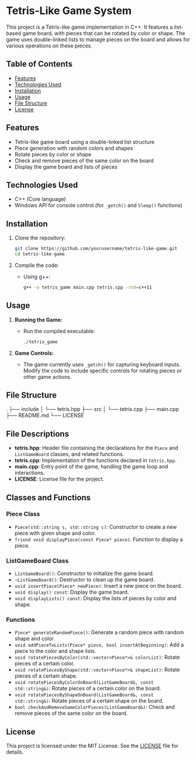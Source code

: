 # Tetris-Like Game System

This project is a Tetris-like game implementation in C++. It features a list-based game board, with pieces that can be rotated by color or shape. The game uses double-linked lists to manage pieces on the board and allows for various operations on these pieces.

## Table of Contents

- [Features](#features)
- [Technologies Used](#technologies-used)
- [Installation](#installation)
- [Usage](#usage)
- [File Structure](#file-structure)
- [License](#license)

## Features

- Tetris-like game board using a double-linked list structure
- Piece generation with random colors and shapes
- Rotate pieces by color or shape
- Check and remove pieces of the same color on the board
- Display the game board and lists of pieces

## Technologies Used

- C++ (Core language)
- Windows API for console control (for `_getch()` and `Sleep()` functions)

## Installation

1. Clone the repository:
    ```bash
    git clone https://github.com/yourusername/tetris-like-game.git
    cd tetris-like-game
    ```

2. Compile the code:
    - Using g++:
      ```bash
      g++ -o tetris_game main.cpp tetris.cpp -std=c++11
      ```

## Usage

1. **Running the Game:**
    - Run the compiled executable:
      ```bash
      ./tetris_game
      ```

2. **Game Controls:**
    - The game currently uses `_getch()` for capturing keyboard inputs. Modify the code to include specific controls for rotating pieces or other game actions.

## File Structure

.
├── include
│ └── tetris.hpp
├── src
│ └── tetris.cpp
├── main.cpp
├── README.md
└── LICENSE


## File Descriptions

- **tetris.hpp**: Header file containing the declarations for the `Piece` and `ListGameBoard` classes, and related functions.
- **tetris.cpp**: Implementation of the functions declared in `tetris.hpp`.
- **main.cpp**: Entry point of the game, handling the game loop and interactions.
- **LICENSE**: License file for the project.

## Classes and Functions

### Piece Class
- `Piece(std::string s, std::string c)`: Constructor to create a new piece with given shape and color.
- `friend void displayPiece(const Piece* piece)`: Function to display a piece.

### ListGameBoard Class
- `ListGameBoard()`: Constructor to initialize the game board.
- `~ListGameBoard()`: Destructor to clean up the game board.
- `void insertPiece(Piece* newPiece)`: Insert a new piece on the board.
- `void display() const`: Display the game board.
- `void displayLists() const`: Display the lists of pieces by color and shape.

### Functions
- `Piece* generateRandomPiece()`: Generate a random piece with random shape and color.
- `void addPieceToLists(Piece* piece, bool insertAtBeginning)`: Add a piece to the color and shape lists.
- `void rotatePiecesByColor(std::vector<Piece*>& colorList)`: Rotate pieces of a certain color.
- `void rotatePiecesByShape(std::vector<Piece*>& shapeList)`: Rotate pieces of a certain shape.
- `void rotatePiecesByColorOnBoard(ListGameBoard&, const std::string&)`: Rotate pieces of a certain color on the board.
- `void rotatePiecesByShapeOnBoard(ListGameBoard&, const std::string&)`: Rotate pieces of a certain shape on the board.
- `bool checkAndRemoveSameColorPieces(ListGameBoard&)`: Check and remove pieces of the same color on the board.

## License

This project is licensed under the MIT License. See the [LICENSE](LICENSE) file for details.
